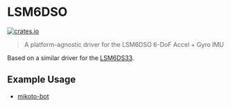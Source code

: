# LSM6DSO

[![crates.io](https://img.shields.io/crates/v/lsm6dso.svg)](https://crates.io/crates/lsm6dso)

> A platform-agnostic driver for the LSM6DSO 6-DoF Accel + Gyro IMU

Based on a similar driver for the [LSM6DS33](https://github.com/nnarain/lsm6ds33).

## Example Usage

- [mikoto-bot](https://github.com/cameronkinsella/mikoto-bot)

